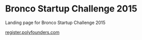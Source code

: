 # Bronco Startup Challenge 2015

Landing page for Bronco Startup Challenge 2015

[register.polyfounders.com](http://register.polyfounders.com)
